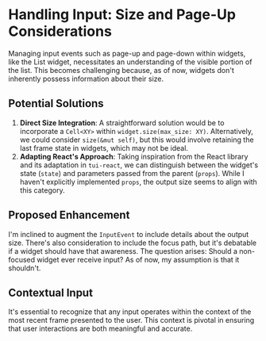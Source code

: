 # Handling Input: Size and Page-Up Considerations
Managing input events such as page-up and page-down within widgets, like the List widget, necessitates an understanding of the visible portion of the list. This becomes challenging because, as of now, widgets don't inherently possess information about their size.

## Potential Solutions
1. **Direct Size Integration**: A straightforward solution would be to incorporate a `Cell<XY>` within `widget.size(max_size: XY)`. Alternatively, we could consider `size(&mut self)`, but this would involve retaining the last frame state in widgets, which may not be ideal.
2. **Adapting React's Approach**: Taking inspiration from the React library and its adaptation in `tui-react`, we can distinguish between the widget's state (`state`) and parameters passed from the parent (`props`). While I haven't explicitly implemented `props`, the output size seems to align with this category.

## Proposed Enhancement
I'm inclined to augment the `InputEvent` to include details about the output size. There's also consideration to include the focus path, but it's debatable if a widget should have that awareness. The question arises: Should a non-focused widget ever receive input? As of now, my assumption is that it shouldn't.

## Contextual Input
It's essential to recognize that any input operates within the context of the most recent frame presented to the user. This context is pivotal in ensuring that user interactions are both meaningful and accurate.
